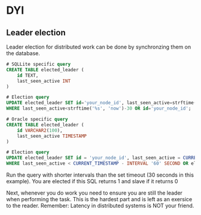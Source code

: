 # DYI

## Leader election
Leader election for distributed work can be done by synchronzing them on the database.

```sql
# SQLLite specific query
CREATE TABLE elected_leader (
    id TEXT,
    last_seen_active INT
)

# Election query
UPDATE elected_leader SET id='your_node_id', last_seen_active=strftime('%s', 'now') 
WHERE last_seen_active<strftime('%s', 'now')-30 OR id='your_node_id';
```

```sql
# Oracle specific query
CREATE TABLE elected_leader (
    id VARCHAR2(100),
    last_seen_active TIMESTAMP
)

# Election query
UPDATE elected_leader SET id = 'your_node_id', last_seen_active = CURRENT_TIMESTAMP 
WHERE last_seen_active < CURRENT_TIMESTAMP - INTERVAL '60' SECOND OR elected_leader = 'your_node_id';
```
Run the query with shorter intervals than the set timeout (30 seconds in this example).
You are elected if this SQL returns 1 and slave if it returns 0

Next, whenever you do work you need to ensure you are still the leader when performing the task. This is the hardest part and is left as an exersice to the reader. Remember: Latency in distributed systems is NOT your friend.
